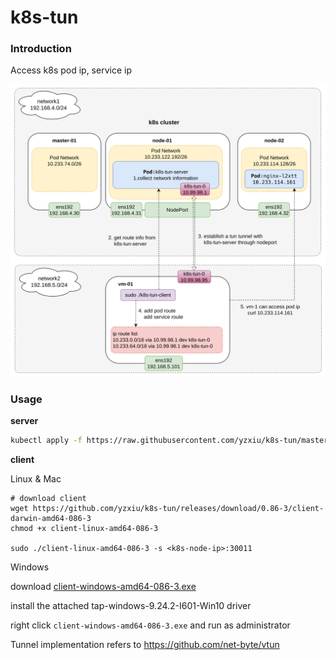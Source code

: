 # k8s-tun

### Introduction

Access k8s pod ip, service ip

![img.png](img.png)

### Usage

**server**

```bash
kubectl apply -f https://raw.githubusercontent.com/yzxiu/k8s-tun/master/deploy.yaml
```

**client**

Linux & Mac

```shell
# download client
wget https://github.com/yzxiu/k8s-tun/releases/download/0.86-3/client-darwin-amd64-086-3
chmod +x client-linux-amd64-086-3

sudo ./client-linux-amd64-086-3 -s <k8s-node-ip>:30011
```

Windows

download [client-windows-amd64-086-3.exe](https://github.com/yzxiu/k8s-tun/releases/download/0.86-3/client-windows-amd64-086-3.exe)

install the attached tap-windows-9.24.2-I601-Win10 driver

right click `client-windows-amd64-086-3.exe` and run as administrator




Tunnel implementation refers to https://github.com/net-byte/vtun